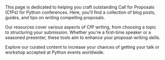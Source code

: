 This page is dedicated to helping you craft outstanding Call for Proposals (CfPs) for Python conferences. Here, you'll find a collection of blog posts, guides, and tips on writing compelling proposals.

Our resources cover various aspects of CfP writing, from choosing a topic to structuring your submission. Whether you're a first-time speaker or a seasoned presenter, these tools aim to enhance your proposal-writing skills.

Explore our curated content to increase your chances of getting your talk or workshop accepted at Python events worldwide.
